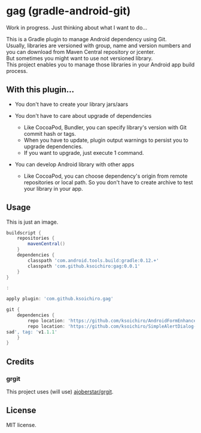# gag (gradle-android-git)

Work in progress. Just thinking about what I want to do...

This is a Gradle plugin to manage Android dependency using Git.  
Usually, libraries are versioned with group, name and version numbers and you can download from Maven Central repository or jcenter.  
But sometimes you might want to use not versioned library.  
This project enables you to manage those libraries
in your Android app build process.

## With this plugin...

* You don't have to create your library jars/aars

* You don't have to care about upgrade of dependencies

    * Like CocoaPod, Bundler, you can specify library's version with Git commit hash or tags.
    * When you have to update, plugin output warnings to persist you to upgrade dependencies.
    * If you want to upgrade, just execute 1 command.

* You can develop Android library with other apps

    * Like CocoaPod, you can choose dependency's origin from remote repositories or local path. So you don't have to create archive to test your library in your app.

## Usage

This is just an image.

```groovy
buildscript {
    repositories {
        mavenCentral()
    }
    dependencies {
        classpath 'com.android.tools.build:gradle:0.12.+'
        classpath 'com.github.ksoichiro:gag:0.0.1'    }}

:

apply plugin: 'com.github.ksoichiro.gag'

git {
    dependencies {
        repo location: 'https://github.com/ksoichiro/AndroidFormEnhancer.git', name: 'afe', commit: 'a9d4496adee3aa79e118c8db9ddd4a0fff1c03d9'        repo location: 'https://github.com/ksoichiro/SimpleAlertDialog-for-Android.git', name: sad', tag: 'v1.1.1'
    }
}

```

## Credits

### grgit

This project uses (will use) [ajoberstar/grgit](https://github.com/ajoberstar/grgit).

## License

MIT license.
